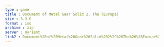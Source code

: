 ```yaml
---
type : game
title : Document of Metal Gear Solid 2, The (Europe)
size : 3.3 G
format : iso
archive : zip
server : myrient
link2 : Document%20of%20Metal%20Gear%20Solid%202%2C%20The%20%28Europe%29
---
```

